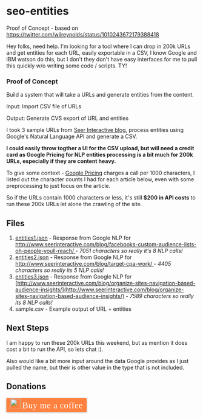 # seo-entities
Proof of Concept - based on https://twitter.com/wilreynolds/status/1010243672179388418

>
Hey folks, need help. I'm looking for a tool where I can drop in 200k URLs and get entities for each URL, easily exportable in a CSV, I know Google and IBM watson do this, but I don't they don't have easy interfaces for me to pull this quickly w/o writing some code / scripts. TY!

### Proof of Concept

Build a system that will take a URLs and generate entities from the content.

Input: Import CSV file of URLs

Output: Generate CVS export of URL and entities


I took 3 sample URLs from [Seer Interactive blog](http://www.seerinteractive.com/blog/), process entities using Google's Natural Language API and generate a CSV.

**I could easily throw togther a UI for the CSV upload, but will need a credit card as Google Pricing for NLP entities processing is a bit much for 200k URLs, especially if they are content heavy.**

To give some context - [Google Pricing](https://cloud.google.com/natural-language/pricing) charges a call per 1000 characters, I listed out the character counts I had for each article below, even with some preprocessing to just focus on the article.   

So if the URLs contain 1000 characters or less, it's still **$200 in API costs** to run these 200k URLs let alone the crawling of the site.

## Files
1. [entities1.json](entities1.json) - Response from Google NLP for [http://www.seerinteractive.com/blog/facebooks-custom-audience-lists-oh-people-youll-reach/
](http://www.seerinteractive.com/blog/facebooks-custom-audience-lists-oh-people-youll-reach/) - *7051 characters so really it's 8 NLP calls!*
2. [entities2.json](entities2.json) - Response from Google NLP for [http://www.seerinteractive.com/blog/target-cpa-work/
](http://www.seerinteractive.com/blog/target-cpa-work/) - *4405 characters so really its 5 NLP calls!*
3. [entities3.json](entities3.json) - Response from Google NLP for [http://www.seerinteractive.com/blog/organize-sites-navigation-based-audience-insights/](http://www.seerinteractive.com/blog/organize-sites-navigation-based-audience-insights/) - *7589 characters so really its 8 NLP calls!*
4. sample.csv - Example output of URL + entities


## Next Steps

I am happy to run these 200k URLs this weekend, but as mention it does cost a bit to run the API, so lets chat :).

Also would like a bit more input around the data Google provides as I just pulled the name, but their is other value in the type that is not included.



## Donations

<style>.bmc-button img{width: 27px !important;margin-bottom: 1px !important;box-shadow: none !important;border: none !important;vertical-align: middle !important;}.bmc-button{line-height: 36px !important;height:37px !important;text-decoration: none !important;display:inline-flex !important;color:#FFFFFF !important;background-color:#FF813F !important;border-radius: 3px !important;border: 1px solid transparent !important;padding: 1px 9px !important;font-size: 23px !important;letter-spacing: 0.6px !important;box-shadow: 0px 1px 2px rgba(190, 190, 190, 0.5) !important;-webkit-box-shadow: 0px 1px 2px 2px rgba(190, 190, 190, 0.5) !important;margin: 0 auto !important;font-family:'Cookie', cursive !important;-webkit-box-sizing: border-box !important;box-sizing: border-box !important;-o-transition: 0.3s all linear !important;-webkit-transition: 0.3s all linear !important;-moz-transition: 0.3s all linear !important;-ms-transition: 0.3s all linear !important;transition: 0.3s all linear !important;}.bmc-button:hover, .bmc-button:active, .bmc-button:focus {-webkit-box-shadow: 0px 1px 2px 2px rgba(190, 190, 190, 0.5) !important;text-decoration: none !important;box-shadow: 0px 1px 2px 2px rgba(190, 190, 190, 0.5) !important;opacity: 0.85 !important;color:#FFFFFF !important;}</style><link href="https://fonts.googleapis.com/css?family=Cookie" rel="stylesheet"><a class="bmc-button" target="_blank" href="https://www.buymeacoffee.com/johnmurch"><img src="https://www.buymeacoffee.com/assets/img/BMC-btn-logo.svg" alt="Buy me a coffee"><span style="margin-left:5px">Buy me a coffee</span></a>
